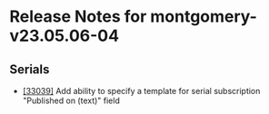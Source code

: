 
# Release Notes for montgomery-v23.05.06-04

## Serials

- [[33039]](http://bugs.koha-community.org/bugzilla3/show_bug.cgi?id=33039) Add ability to specify a template for serial subscription "Published on (text)" field


